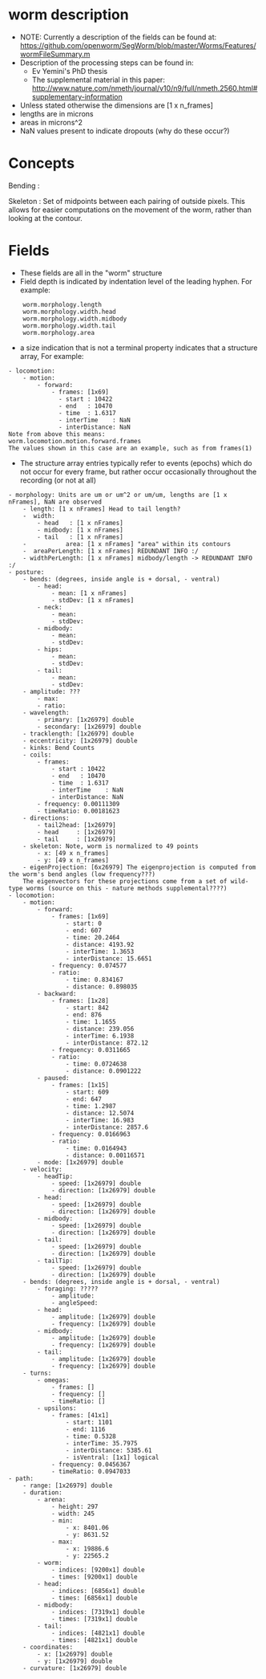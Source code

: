 # worm description #

- NOTE: Currently a description of the fields can be found at:
  https://github.com/openworm/SegWorm/blob/master/Worms/Features/wormFileSummary.m
- Description of the processing steps can be found in:
  - Ev Yemini's PhD thesis
  - The supplemental material in this paper:
  http://www.nature.com/nmeth/journal/v10/n9/full/nmeth.2560.html#supplementary-information
- Unless stated otherwise the dimensions are [1 x n_frames]
- lengths are in microns
- areas in microns^2
- NaN values present to indicate dropouts (why do these occur?)

# Concepts #

Bending  :

Skeleton : Set of midpoints between each pairing of outside pixels.
	This allows for easier computations on the movement of the worm, 
	rather than looking at the contour.


# Fields #

- These fields are all in the "worm" structure
- Field depth is indicated by indentation level of the leading hyphen. For example:
````
    worm.morphology.length
    worm.morphology.width.head
    worm.morphology.width.midbody
    worm.morphology.width.tail
    worm.morphology.area
````
- a size indication that is not a terminal property indicates that a structure array, For example:
````
- locomotion:
    - motion:
        - forward:
            - frames: [1x69]
              - start : 10422
              - end   : 10470
              - time  : 1.6317
              - interTime    : NaN
              - interDistance: NaN
Note from above this means:
worm.locomotion.motion.forward.frames
The values shown in this case are an example, such as from frames(1)
````
- The structure array entries typically refer to events (epochs) which do not occur for every frame, but rather occur occasionally throughout the recording (or not at all)



````
- morphology: Units are um or um^2 or um/um, lengths are [1 x nFrames], NaN are observed
    - length: [1 x nFrames] Head to tail length?
    -  width:
        - head   : [1 x nFrames]
        - midbody: [1 x nFrames]
        - tail   : [1 x nFrames]
    -           area: [1 x nFrames] "area" within its contours
    -  areaPerLength: [1 x nFrames] REDUNDANT INFO :/
    - widthPerLength: [1 x nFrames] midbody/length -> REDUNDANT INFO :/
- posture:
    - bends: (degrees, inside angle is + dorsal, - ventral)
        - head:
            - mean: [1 x nFrames]
            - stdDev: [1 x nFrames]
        - neck:
            - mean:
            - stdDev:
        - midbody:
            - mean:
            - stdDev: 
        - hips:
            - mean: 
            - stdDev:
        - tail:
            - mean: 
            - stdDev:
    - amplitude: ???
        - max: 
        - ratio: 
    - wavelength:
        - primary: [1x26979] double
        - secondary: [1x26979] double
    - tracklength: [1x26979] double
    - eccentricity: [1x26979] double
    - kinks: Bend Counts
    - coils:
        - frames:
            - start : 10422
            - end   : 10470
            - time  : 1.6317
            - interTime    : NaN
            - interDistance: NaN
        - frequency: 0.00111309
        - timeRatio: 0.00181623
    - directions:
        - tail2head: [1x26979]
        - head     : [1x26979]
        - tail     : [1x26979]
    - skeleton: Note, worm is normalized to 49 points
        - x: [49 x n_frames]
        - y: [49 x n_frames] 
    - eigenProjection: [6x26979] The eigenprojection is computed from the worm's bend angles (low frequency???)
    The eigenvectors for these projections come from a set of wild-type worms (source on this - nature methods supplemental????)
- locomotion:
    - motion:
        - forward:
            - frames: [1x69]
                - start: 0
                - end: 607
                - time: 20.2464
                - distance: 4193.92
                - interTime: 1.3653
                - interDistance: 15.6651
            - frequency: 0.074577
            - ratio:
                - time: 0.834167
                - distance: 0.898035
        - backward:
            - frames: [1x28]
                - start: 842
                - end: 876
                - time: 1.1655
                - distance: 239.056
                - interTime: 6.1938
                - interDistance: 872.12
            - frequency: 0.0311665
            - ratio:
                - time: 0.0724638
                - distance: 0.0901222
        - paused:
            - frames: [1x15]
                - start: 609
                - end: 647
                - time: 1.2987
                - distance: 12.5074
                - interTime: 16.983
                - interDistance: 2857.6
            - frequency: 0.0166963
            - ratio:
                - time: 0.0164943
                - distance: 0.00116571
        - mode: [1x26979] double
    - velocity:
        - headTip:
            - speed: [1x26979] double
            - direction: [1x26979] double
        - head:
            - speed: [1x26979] double
            - direction: [1x26979] double
        - midbody:
            - speed: [1x26979] double
            - direction: [1x26979] double
        - tail:
            - speed: [1x26979] double
            - direction: [1x26979] double
        - tailTip:
            - speed: [1x26979] double
            - direction: [1x26979] double
    - bends: (degrees, inside angle is + dorsal, - ventral)
        - foraging: ?????
            - amplitude: 
            - angleSpeed:
        - head:
            - amplitude: [1x26979] double
            - frequency: [1x26979] double
        - midbody:
            - amplitude: [1x26979] double
            - frequency: [1x26979] double
        - tail:
            - amplitude: [1x26979] double
            - frequency: [1x26979] double
    - turns:
        - omegas:
            - frames: []
            - frequency: []
            - timeRatio: []
        - upsilons:
            - frames: [41x1]
                - start: 1101
                - end: 1116
                - time: 0.5328
                - interTime: 35.7975
                - interDistance: 5385.61
                - isVentral: [1x1] logical
            - frequency: 0.0456367
            - timeRatio: 0.0947033
- path:
    - range: [1x26979] double
    - duration:
        - arena:
            - height: 297
            - width: 245
            - min:
                - x: 8401.06
                - y: 8631.52
            - max:
                - x: 19886.6
                - y: 22565.2
        - worm:
            - indices: [9200x1] double
            - times: [9200x1] double
        - head:
            - indices: [6856x1] double
            - times: [6856x1] double
        - midbody:
            - indices: [7319x1] double
            - times: [7319x1] double
        - tail:
            - indices: [4821x1] double
            - times: [4821x1] double
    - coordinates:
        - x: [1x26979] double
        - y: [1x26979] double
    - curvature: [1x26979] double
````
